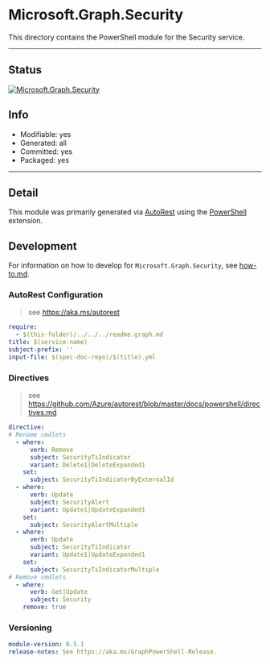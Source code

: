 <!-- region Generated -->
# Microsoft.Graph.Security
This directory contains the PowerShell module for the Security service.

---
## Status
[![Microsoft.Graph.Security](https://img.shields.io/powershellgallery/v/Microsoft.Graph.Security.svg?style=flat-square&label=Microsoft.Graph.Security "Microsoft.Graph.Security")](https://www.powershellgallery.com/packages/Microsoft.Graph.Security/)

## Info
- Modifiable: yes
- Generated: all
- Committed: yes
- Packaged: yes

---
## Detail
This module was primarily generated via [AutoRest](https://github.com/Azure/autorest) using the [PowerShell](https://github.com/Azure/autorest.powershell) extension.

## Development
For information on how to develop for `Microsoft.Graph.Security`, see [how-to.md](how-to.md).
<!-- endregion -->

### AutoRest Configuration

> see https://aka.ms/autorest

``` yaml
require:
  - $(this-folder)/../../../readme.graph.md
title: $(service-name)
subject-prefix: ''
input-file: $(spec-doc-repo)/$(title).yml
```

### Directives

> see https://github.com/Azure/autorest/blob/master/docs/powershell/directives.md

``` yaml
directive:
# Rename cmdlets
  - where:
      verb: Remove
      subject: SecurityTiIndicator
      variant: Delete1|DeleteExpanded1
    set:
      subject: SecurityTiIndicatorByExternalId
  - where:
      verb: Update
      subject: SecurityAlert
      variant: Update1|UpdateExpanded1
    set:
      subject: SecurityAlertMultiple
  - where:
      verb: Update
      subject: SecurityTiIndicator
      variant: Update1|UpdateExpanded1
    set:
      subject: SecurityTiIndicatorMultiple
# Remove cmdlets
  - where:
      verb: Get|Update
      subject: Security
    remove: true
```
### Versioning

``` yaml
module-version: 0.5.1
release-notes: See https://aka.ms/GraphPowerShell-Release.
```
